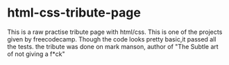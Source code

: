 # html-css-tribute-page
This is a raw practise tribute page with html/css.
This is one of the projects given by freecodecamp.
Though the code looks pretty basic,it passed all the tests.
the tribute was done on mark manson, author of "The Subtle art of not giving a f*ck"
